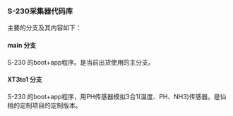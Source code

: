 ### S-230采集器代码库

主要的分支及其内容如下：

#### main 分支 

S-230 的boot+app程序。是当前出货使用的主分支。

#### XT3to1 分支 

S-230 的boot+app程序，用PH传感器模拟3合1(温度、PH、NH3)传感器。是仙桃的定制项目的定制版本。
